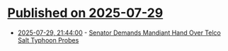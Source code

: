 # [Published on 2025-07-29](index.md)

* [2025-07-29, 21:44:00](https://soylentnews.org/article.pl?sid=25/07/28/1520211&from=rss) - [Senator Demands Mandiant Hand Over Telco Salt Typhoon Probes](https://soylentnews.org/article.pl?sid=25/07/28/1520211&from=rss)
